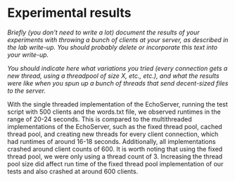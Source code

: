 # Experimental results

_Briefly (you don't need to write a lot) document the results of your
experiments with throwing a bunch of clients at your server, as described
in the lab write-up. You should probably delete or incorporate this text
into your write-up._

_You should indicate here what variations you tried (every connection gets
a new thread, using a threadpool of size X, etc., etc.), and what the
results were like when you spun up a bunch of threads that send
decent-sized files to the server._


With the single threaded implementation of the EchoServer, running the test script with 500 clients and the words.txt file, we observed runtimes in the range of 20-24 seconds. This is compared to the multithreaded implementations of the EchoServer, such as the fixed thread pool, cached thread pool, and creating new threads for every client connection, which had runtimes of around 16-18 seconds. Additionally, all implementations crashed around client counts of 600. It is worth noting that using the fixed thread pool, we were only using a thread count of 3. Increasing the thread pool size did affect run time of the fixed thread pool implementation of our tests and also crashed at around 600 clients.

